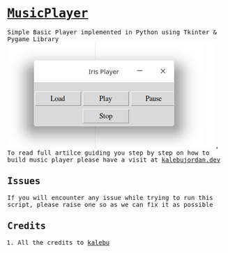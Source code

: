 <samp>
  
# [MusicPlayer](https://kalebujordan.dev/make-your-own-music-player-in-python/)
  
Simple Basic Player implemented in Python using Tkinter &amp; Pygame Library
![](musicPlayer.png?raw=true), To read full artilce guiding you step by step on how to build music player please have a visit at [kalebujordan.dev](https://kalebujordan.dev/make-your-own-music-player-in-python/)
  
  Issues 
  ------
  If you will encounter any issue while trying to run this script, please raise one so as we can fix it as possible 
  
  Credits
  --------
  1. All the credits to [kalebu](https://github.com/Kalebu/)
